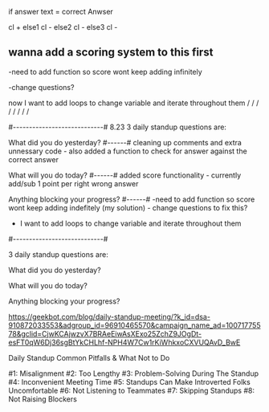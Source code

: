 if answer text = correct Anwser

cl +
else1
cl -
else2
cl -
else3
cl -

## wanna add a scoring system to this first

-need to add function so score wont keep adding infinitely

-change questions?

now I want to add loops to change variable and iterate throughout them
/
/
/
/
/
/
/
/

#----------------------------#
8.23
3 daily standup questions are:

What did you do yesterday?
#------#
cleaning up comments and extra unnessary code - also added a function to check for answer against the correct answer

What will you do today?
#------#
added score functionality - currently add/sub 1 point per right wrong answer

Anything blocking your progress?
#------#
-need to add function so score wont keep adding indefitely (my solution) - change questions to fix this?

- I want to add loops to change variable and iterate throughout them

#----------------------------#

3 daily standup questions are:

What did you do yesterday?

What will you do today?

Anything blocking your progress?

https://geekbot.com/blog/daily-standup-meeting/?k_id=dsa-910872033553&adgroup_id=96910465570&campaign_name_ad=10071775578&gclid=CjwKCAjwzvX7BRAeEiwAsXExo25ZchZ9JOgDt-esFT0qW6Dj36sgBtYkCHLhf-NPH4W7Cw1rKiWhkxoCXVUQAvD_BwE

Daily Standup Common Pitfalls & What Not to Do

#1: Misalignment
#2: Too Lengthy
#3: Problem-Solving During The Standup
#4: Inconvenient Meeting Time
#5: Standups Can Make Introverted Folks Uncomfortable
#6: Not Listening to Teammates
#7: Skipping Standups
#8: Not Raising Blockers
